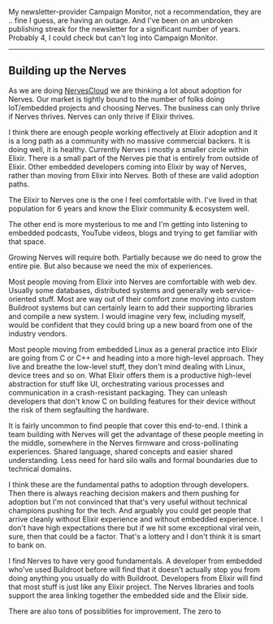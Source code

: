 My newsletter-provider Campaign Monitor, not a recommendation, they are .. fine I guess, are having an outage. And I've been on an unbroken publishing streak for the newsletter for a significant number of years. Probably 4, I could check but can't log into Campaign Monitor.

---
## Building up the Nerves

As we are doing [NervesCloud](https://nervescloud.com) we are thinking a lot about adoption for Nerves. Our market is tightly bound to the number of folks doing IoT/embedded projects and choosing Nerves. The business can only thrive if Nerves thrives. Nerves can only thrive if Elixir thrives.

I think there are enough people working effectively at Elixir adoption and it is a long path as a community with no massive commercial backers. It is doing well, it is healthy. Currently Nerves i mostly a smaller circle within Elixir. There is a small part of the Nerves pie that is entirely from outside of Elixir. Other embedded developers coming into Elixir by way of Nerves, rather than moving from Elixir into Nerves. Both of these are valid adoption paths.

The Elixir to Nerves one is the one I feel comfortable with. I've lived in that population for 6 years and know the Elixir community & ecosystem well.

The other end is more mysterious to me and I'm getting into listening to embedded podcasts, YouTube videos, blogs and trying to get familiar with that space.

Growing Nerves will require both. Partially because we do need to grow the entire pie. But also because we need the mix of experiences.

Most people moving from Elixir into Nerves are comfortable with web dev. Usually some databases, distributed systems and generally web service-oriented stuff. Most are way out of their comfort zone moving into custom Buildroot systems but can certainly learn to add their supporting libraries and compile a new system. I would imagine very few, including myself, would be confident that they could bring up a new board from one of the industry vendors.

Most people moving from embedded Linux as a general practice into Elixir are going from C or C++ and heading into a more high-level approach. They live and breathe the low-level stuff, they don't mind dealing with Linux, device trees and so on. What Elixir offers them is a productive high-level abstraction for stuff like UI, orchestrating various processes and communication in a crash-resistant packaging. They can unleash developers that don't know C on building features for their device without the risk of them segfaulting the hardware.

It is fairly uncommon to find people that cover this end-to-end. I think a team building with Nerves will get the advantage of these people meeting in the middle, somewhere in the Nerves firmware and cross-pollinating experiences. Shared language, shared concepts and easier shared understanding. Less need for hard silo walls and formal boundaries due to technical domains.

I think these are the fundamental paths to adoption through developers. Then there is always reaching decision makers and them pushing for adoption but I'm not convinced that that's very useful without technical champions pushing for the tech. And arguably you could get people that arrive cleanly without Elixir experience and without embedded experience. I don't have high expectations there but if we hit some exceptional viral vein, sure, then that could be a factor. That's a lottery and I don't think it is smart to bank on.

I find Nerves to have very good fundamentals. A developer from embedded who've used Buildroot before will find that it doesn't actually stop you from doing anything you usually do with Buildroot. Developers from Elixir will find that most stuff is just like any Elixir project. The Nerves libraries and tools support the area linking together the embedded side and the Elixir side.

There are also tons of possiblities for improvement. The zero to 